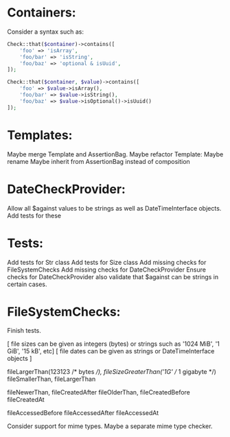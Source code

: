 Containers:
===========

Consider a syntax such as:

```php
Check::that($container)->contains([
    'foo' => 'isArray',
    'foo/bar' => 'isString',
    'foo/baz' => 'optional & isUuid',
]);
```

```php
Check::that($container, $value)->contains([
    'foo' => $value->isArray(),
    'foo/bar' => $value->isString(),
    'foo/baz' => $value->isOptional()->isUuid()
]);
```

Templates:
==========
Maybe merge Template and AssertionBag.
Maybe refactor Template:
    Maybe rename
    Maybe inherit from AssertionBag instead of composition

DateCheckProvider:
==================

Allow all $against values to be strings as well as DateTimeInterface objects.
Add tests for these


Tests:
======

Add tests for Str class
Add tests for Size class
Add missing checks for FileSystemChecks
Add missing checks for DateCheckProvider
Ensure checks for DateCheckProvider also validate that $against can be strings in certain cases.


FileSystemChecks:
=================

Finish tests.

[ file sizes can be given as integers (bytes) or strings such as '1024 MiB', '1 GiB', '15 kB', etc]
[ file dates can be given as strings or DateTimeInterface objects ]

fileLargerThan(123123 /* bytes */), fileSizeGreaterThan('1G' /* 1 gigabyte */)
fileSmallerThan, fileLargerThan

fileNewerThan, fileCreatedAfter
fileOlderThan, fileCreatedBefore
fileCreatedAt

fileAccessedBefore
fileAccessedAfter
fileAccessedAt

Consider support for mime types. Maybe a separate mime type checker.
